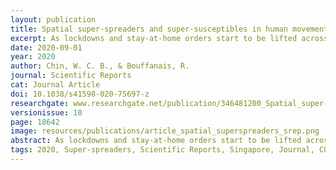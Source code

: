```yaml
---
layout: publication
title: Spatial super-spreaders and super-susceptibles in human movement networks
excerpt: As lockdowns and stay-at-home orders start to be lifted across the globe, governments are struggling to establish effective and practical guidelines to reopen their economies. In dense urban environments with people returning to work and public transportation resuming full capacity, enforcing strict social distancing measures will be extremely challenging, if not practically impossible. Governments are thus paying close attention to particular locations that may become the next cluster of disease spreading. Indeed, certain places, like some people, can be “super-spreaders”.
date: 2020-09-01
year: 2020
author: Chin, W. C. B., & Bouffanais, R.
journal: Scientific Reports
cat: Journal Article
doi: 10.1038/s41598-020-75697-z
researchgate: www.researchgate.net/publication/346481200_Spatial_super-spreaders_and_super-susceptibles_in_human_movement_networks
versionissue: 10
page: 18642
image: resources/publications/article_spatial_superspreaders_srep.png
abstract: As lockdowns and stay-at-home orders start to be lifted across the globe, governments are struggling to establish effective and practical guidelines to reopen their economies. In dense urban environments with people returning to work and public transportation resuming full capacity, enforcing strict social distancing measures will be extremely challenging, if not practically impossible. Governments are thus paying close attention to particular locations that may become the next cluster of disease spreading. Indeed, certain places, like some people, can be “super-spreaders”. Is a bustling train station in a central business district more or less susceptible and vulnerable as compared to teeming bus interchanges in the suburbs? Here, we propose a quantitative and systematic framework to identify spatial super-spreaders and the novel concept of super-susceptibles, i.e. respectively, places most likely to contribute to disease spread or to people contracting it. Our proposed data-analytic framework is based on the daily-aggregated ridership data of public transport in Singapore. By constructing the directed and weighted human movement networks and integrating human flow intensity with two neighborhood diversity metrics, we are able to pinpoint super-spreader and super-susceptible locations. Our results reveal that most super-spreaders are also super-susceptibles and that counterintuitively, busy peripheral bus interchanges are riskier places than crowded central train stations. Our analysis is based on data from Singapore, but can be readily adapted and extended for any other major urban center. It therefore serves as a useful framework for devising targeted and cost-effective preventive measures for urban planning and epidemiological preparedness.
tags: 2020, Super-spreaders, Scientific Reports, Singapore, Journal, COVID-19
---
```



